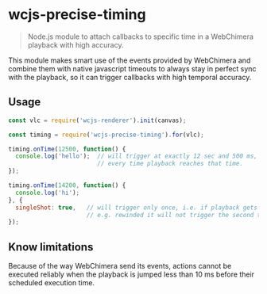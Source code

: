 # wcjs-precise-timing

> Node.js module to attach callbacks to specific time in a WebChimera playback with high accuracy.

This module makes smart use of the events provided by WebChimera and combine them with native javascript timeouts to always stay in perfect sync with the playback, so it can trigger callbacks with high temporal accuracy.

## Usage

```javascript
const vlc = require('wcjs-renderer').init(canvas);

const timing = require('wcjs-precise-timing').for(vlc);

timing.onTime(12500, function() {
  console.log('hello');  // will trigger at exactly 12 sec and 500 ms,
                         // every time playback reaches that time.
});

timing.onTime(14200, function() {
  console.log('hi');
}, {
  singleShot: true,   // will trigger only once, i.e. if playback gets
                      // e.g. rewinded it will not trigger the second time
});

```


## Know limitations

Because of the way WebChimera send its events, actions cannot be executed reliably when the playback is jumped less than 10 ms before their scheduled execution time.
